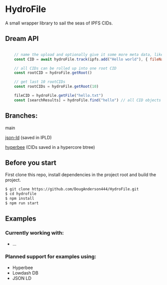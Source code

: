 # HydroFile

A small wrapper library to sail the seas of IPFS CIDs.

## Dream API

```js

    // name the upload and optionally give it some more meta data, like previous version 
    const CID = await hydroFile.track(ipfs.add("Hello world"), { fileName: "hello.txt" [, previous: prevCID]})

    // all CIDs can be rolled up into one root CID
    const rootCID = hydroFile.getRoot()

    // get last 10 rootCIDs
    const rootCIDs = hydroFile.getRoot(10)

    fileCID = hydroFile.getFile("hello.txt")
    const [searchResults] = hydroFile.find("hello") // all CID objects with meta data including "hello" keyword

```

## Branches:

main

[json-ld](https://github.com/DougAnderson444/HydroFile/tree/ckartik/jsonld-experiment) (saved in IPLD)

[hyperbee](https://github.com/DougAnderson444/HydroFile/tree/ckartik/ipfs-hyperbee-mvp) (CIDs saved in a hypercore btree)

## Before you start
First clone this repo, install dependencies in the project root and build the project.

```bash
$ git clone https://github.com/DougAnderson444/HydroFile.git
$ cd hydrofile
$ npm install
$ npm run start
```

## Examples

### Currently working with:
- ...

### Planned support for examples using:
- Hyperbee
- Lowdash DB
- JSON LD
